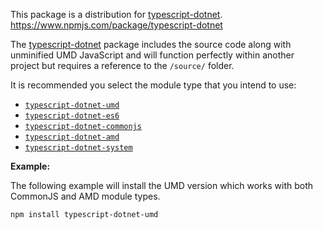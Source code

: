 This package is a distribution for [typescript-dotnet](https://www.npmjs.com/package/typescript-dotnet).  
https://www.npmjs.com/package/typescript-dotnet

The [typescript-dotnet](https://www.npmjs.com/package/typescript-dotnet) package includes the source code along with unminified UMD JavaScript and will function perfectly within another project but requires a reference to the ```/source/``` folder.

It is recommended you select the module type that you intend to use:

* [```typescript-dotnet-umd```](https://www.npmjs.com/package/typescript-dotnet-umd)
* [```typescript-dotnet-es6```](https://www.npmjs.com/package/typescript-dotnet-es6)
* [```typescript-dotnet-commonjs```](https://www.npmjs.com/package/typescript-dotnet-commonjs)
* [```typescript-dotnet-amd```](https://www.npmjs.com/package/typescript-dotnet-amd)
* [```typescript-dotnet-system```](https://www.npmjs.com/package/typescript-dotnet-system)

**Example:**

The following example will install the UMD version which works with both CommonJS and AMD module types.

```
npm install typescript-dotnet-umd
```

